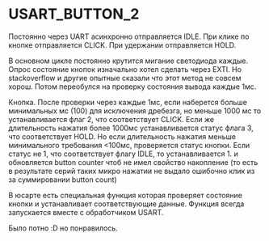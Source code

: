 # USART_BUTTON_2
 Постоянно через UART асинхронно отправляется IDLE.
 При клике по кнопке отправляется CLICK.
 При удержании отправляется HOLD.

В основном цикле постоянно крутится мигание светодиода каждые.
Опрос состояние кнопок изначально хотел сделать через EXTI. Но stackoverflow и другие опытные сказали что этот метод не совсем хорош.
Потом переобулся на проверку состояния вывода каждые 1мс.

Кнопка.
После проверки через каждые 1мс, если наберется больше минимальных мс (100) для исключения дребезга, но меньше 1000 мс то устанавливается флаг 2, что соответствует CLICK. 
Если же длительность нажатия более 1000мс устанавливается статус флага 3, что соответствует HOLD.
Но если длительность нажатия меньше минимального требования <100мс, проверяется статус кнопки. Если статус не 1, что соответствует флагу IDLE, то устанавливается 1. и обновляется button counter чтоб не имел свойство накопление (то есть в результате серий таких микро нажатии не выдало ошибочно клик из за суммировании button count) 

В юсарте есть специальная функция которая проверяет состояние кнопки и устанавливает соответствующие данные. Функция всегда запускается вместе с обработчиком USART.

Было потно :D но понравилось.
